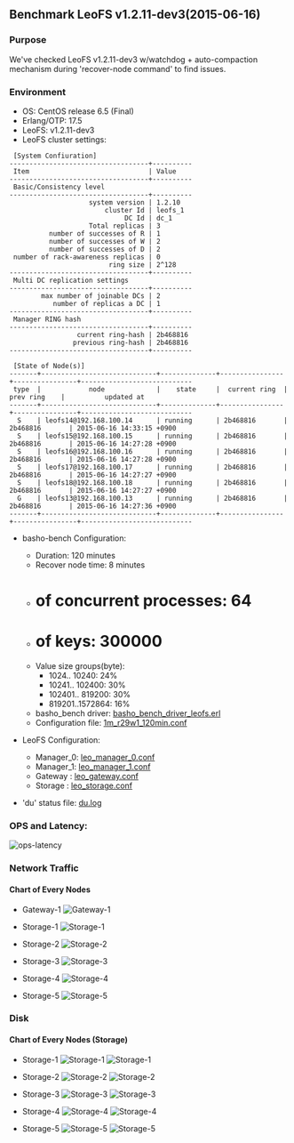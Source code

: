 ## Benchmark LeoFS v1.2.11-dev3(2015-06-16)

### Purpose
We've checked LeoFS v1.2.11-dev3 w/watchdog + auto-compaction mechanism during 'recover-node command' to find issues.

### Environment

* OS: CentOS release 6.5 (Final)
* Erlang/OTP: 17.5
* LeoFS: v1.2.11-dev3
* LeoFS cluster settings:

```
 [System Confiuration]
-----------------------------------+----------
 Item                              | Value    
-----------------------------------+----------
 Basic/Consistency level
-----------------------------------+----------
                    system version | 1.2.10
                        cluster Id | leofs_1
                             DC Id | dc_1
                    Total replicas | 3
          number of successes of R | 1
          number of successes of W | 2
          number of successes of D | 2
 number of rack-awareness replicas | 0
                         ring size | 2^128
-----------------------------------+----------
 Multi DC replication settings
-----------------------------------+----------
        max number of joinable DCs | 2
           number of replicas a DC | 1
-----------------------------------+----------
 Manager RING hash
-----------------------------------+----------
                 current ring-hash | 2b468816
                previous ring-hash | 2b468816
-----------------------------------+----------

 [State of Node(s)]
-------+-----------------------------+--------------+----------------+----------------+----------------------------
 type  |            node             |    state     |  current ring  |   prev ring    |          updated at         
-------+-----------------------------+--------------+----------------+----------------+----------------------------
  S    | leofs14@192.168.100.14      | running      | 2b468816       | 2b468816       | 2015-06-16 14:33:15 +0900
  S    | leofs15@192.168.100.15      | running      | 2b468816       | 2b468816       | 2015-06-16 14:27:28 +0900
  S    | leofs16@192.168.100.16      | running      | 2b468816       | 2b468816       | 2015-06-16 14:27:28 +0900
  S    | leofs17@192.168.100.17      | running      | 2b468816       | 2b468816       | 2015-06-16 14:27:27 +0900
  S    | leofs18@192.168.100.18      | running      | 2b468816       | 2b468816       | 2015-06-16 14:27:27 +0900
  G    | leofs13@192.168.100.13      | running      | 2b468816       | 2b468816       | 2015-06-16 14:27:36 +0900
-------+-----------------------------+--------------+----------------+----------------+----------------------------

```

* basho-bench Configuration:
    * Duration: 120 minutes
    * Recover node time: 8 minutes
    * # of concurrent processes: 64
    * # of keys: 300000
    * Value size groups(byte):
        *   1024..  10240: 24%
        *  10241.. 102400: 30%
        * 102401.. 819200: 30%
        * 819201..1572864: 16%
    * basho_bench driver: [basho_bench_driver_leofs.erl](https://github.com/leo-project/leofs/blob/develop/test/src/basho_bench_driver_leofs.erl)
    * Configuration file: [1m_r29w1_120min.conf](20150616_143345/1m_r29w1_120min.conf)

* LeoFS Configuration:
    * Manager_0: [leo_manager_0.conf](conf/leo_manager_0.conf)
    * Manager_1: [leo_manager_1.conf](conf/leo_manager_1.conf)
    * Gateway  : [leo_gateway.conf](conf/leo_gateway.conf)
    * Storage  : [leo_storage.conf](conf/leo_storage.conf)

* 'du' status file: [du.log](du.log)

### OPS and Latency:

![ops-latency](20150616_143345/summary.png)

### Network Traffic
#### Chart of Every Nodes

* Gateway-1
![Gateway-1](leofs13_20150616_143344/sar_1_20150616_143344_p1p1-if1.png)

* Storage-1
![Storage-1](leofs14_20150616_143344/sar_3_20150616_143344_p1p1-if1.png)

* Storage-2
![Storage-2](leofs15_20150616_143344/sar_3_20150616_143344_p1p1-if1.png)

* Storage-3
![Storage-3](leofs16_20150616_143344/sar_3_20150616_143344_p1p1-if1.png)

* Storage-4
![Storage-4](leofs17_20150616_143344/sar_3_20150616_143344_p1p1-if1.png)

* Storage-5
![Storage-5](leofs18_20150616_143344/sar_2_20150616_143344_p1p1-if1.png)


### Disk
#### Chart of Every Nodes (Storage)

* Storage-1
![Storage-1](leofs14_20150616_143344/sar_3_20150616_143344_dev8-16-t1.png)
![Storage-1](leofs14_20150616_143344/sar_3_20150616_143344_dev8-16-t2.png)

* Storage-2
![Storage-2](leofs15_20150616_143344/sar_3_20150616_143344_dev8-16-t1.png)
![Storage-2](leofs15_20150616_143344/sar_3_20150616_143344_dev8-16-t2.png)

* Storage-3
![Storage-3](leofs16_20150616_143344/sar_3_20150616_143344_dev8-16-t1.png)
![Storage-3](leofs16_20150616_143344/sar_3_20150616_143344_dev8-16-t2.png)

* Storage-4
![Storage-4](leofs17_20150616_143344/sar_3_20150616_143344_dev8-16-t1.png)
![Storage-4](leofs17_20150616_143344/sar_3_20150616_143344_dev8-16-t2.png)

* Storage-5
![Storage-5](leofs18_20150616_143344/sar_2_20150616_143344_dev8-16-t1.png)
![Storage-5](leofs18_20150616_143344/sar_2_20150616_143344_dev8-16-t2.png)

